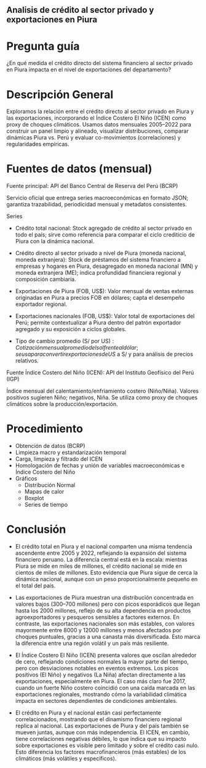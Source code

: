 ## Analisis de crédito al sector privado y exportaciones en Piura

# Pregunta guía 

¿En qué medida el crédito directo del sistema financiero al sector privado en Piura impacta en el nivel de exportaciones del departamento?

# Descripción General

Exploramos la relación entre el crédito directo al sector privado en Piura y las exportaciones, incorporando el Índice Costero El Niño (ICEN) como proxy de choques climáticos. Usamos datos mensuales 2005–2022 para construir un panel limpio y alineado, visualizar distribuciones, comparar dinámicas Piura vs. Perú y evaluar co-movimientos (correlaciones) y regularidades empíricas.

# Fuentes de datos (mensual)

Fuente principal: API del Banco Central de Reserva del Perú (BCRP)

Servicio oficial que entrega series macroeconómicas en formato JSON; garantiza trazabilidad, periodicidad mensual y metadatos consistentes.

Series 

- Crédito total nacional: Stock agregado de crédito al sector privado en todo el país; sirve como referencia para comparar el ciclo crediticio de Piura con la dinámica nacional.

- Crédito directo al sector privado a nivel de Piura (moneda nacional, moneda extranjera): Stock de préstamos del sistema financiero a empresas y hogares en Piura, desagregado en moneda nacional (MN) y moneda extranjera (ME); indica profundidad financiera regional y composición cambiaria.

- Exportaciones de Piura (FOB, US$): Valor mensual de ventas externas originadas en Piura a precios FOB en dólares; capta el desempeño exportador regional.

- Exportaciones nacionales (FOB, US$): Valor total de exportaciones del Perú; permite contextualizar a Piura dentro del patrón exportador agregado y su exposición a ciclos globales.

- Tipo de cambio promedio (S/ por US$): Cotización mensual promedio del sol frente al dólar; se usa para convertir exportaciones de US$ a S/ y para análisis de precios relativos. 

Fuente Índice Costero del Niño (ICEN): API del Instituto Geofísico del Perú (IGP)

Índice mensual del calentamiento/enfriamiento costero (Niño/Niña). Valores positivos sugieren Niño; negativos, Niña. Se utiliza como proxy de choques climáticos sobre la producción/exportación.

# Procedimiento

- Obtención de datos (BCRP)
- Limpieza macro y estandarización temporal
- Carga, limpieza y filtrado del ICEN
- Homologación de fechas y unión de variables macroeconómicas e Índice Costero del Niño
- Gráficos
  - Distribución Normal
  - Mapas  de calor
  - Boxplot
  - Series de tiempo
    
# Conclusión

- El crédito total en Piura y el nacional comparten una misma tendencia ascendente entre 2005 y 2022, reflejando la expansión del sistema financiero peruano. La diferencia central está en la escala: mientras Piura se mide en miles de millones, el crédito nacional se mide en cientos de miles de millones. Esto evidencia que Piura sigue de cerca la dinámica nacional, aunque con un peso proporcionalmente pequeño en el total del país.
  
- Las exportaciones de Piura muestran una distribución concentrada en valores bajos (300–700 millones) pero con picos esporádicos que llegan hasta los 2000 millones, reflejo de su alta dependencia en productos agroexportadores y pesqueros sensibles a factores externos. En contraste, las exportaciones nacionales son más estables, con valores mayormente entre 8000 y 12000 millones y menos afectados por choques puntuales, gracias a una canasta más diversificada. Esto marca la diferencia entre una región volátil y un país más resiliente.
  
- El Índice Costero El Niño (ICEN) presenta valores que oscilan alrededor de cero, reflejando condiciones normales la mayor parte del tiempo, pero con desviaciones notables en eventos extremos. Los picos positivos (El Niño) y negativos (La Niña) afectan directamente a las exportaciones, especialmente en Piura. El caso más claro fue 2017, cuando un fuerte Niño costero coincidió con una caída marcada en las exportaciones regionales, mostrando cómo la variabilidad climática impacta en sectores dependientes de condiciones ambientales.
  
- El crédito en Piura y el nacional están casi perfectamente correlacionados, mostrando que el dinamismo financiero regional replica al nacional. Las exportaciones de Piura y del país también se mueven juntas, aunque con más independencia. El ICEN, en cambio, tiene correlaciones negativas débiles, lo que indica que su impacto sobre exportaciones es visible pero limitado y sobre el crédito casi nulo. Esto diferencia los factores macrofinancieros (más estables) de los climáticos (más volátiles y específicos).

